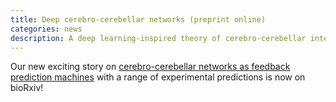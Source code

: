 ```yaml
---
title: Deep cerebro-cerebellar networks (preprint online)
categories: news
description: A deep learning-inspired theory of cerebro-cerebellar interactions (preprint online)
---
```


Our new exciting story on [cerebro-cerebellar networks as feedback prediction machines](https://www.biorxiv.org/content/10.1101/2022.01.28.477827v1) with a range of experimental predictions is now on bioRxiv!